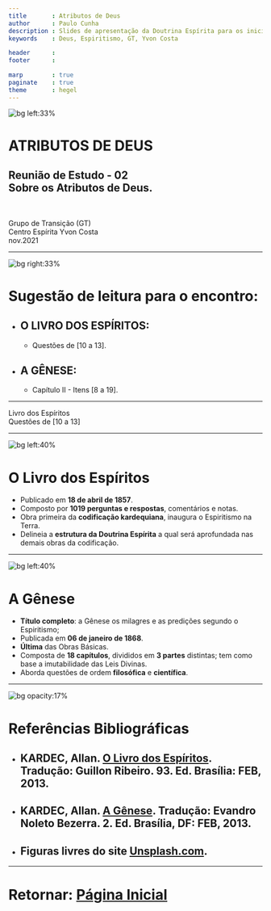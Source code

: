 ```yaml
---
title       : Atributos de Deus
author      : Paulo Cunha
description : Slides de apresentação da Doutrina Espírita para os iniciantes do estudo no Grupo de Transição do C. E. Yvon Costa.
keywords    : Deus, Espiritismo, GT, Yvon Costa

header      : 
footer      : 

marp        : true
paginate    : true
theme       : hegel
---
```



<!-- 
_paginate: false 
_footer: " "
-->

![bg left:33%](https://images.unsplash.com/photo-1601328109397-1a97942036af?ixid=MnwxMjA3fDB8MHxwaG90by1wYWdlfHx8fGVufDB8fHx8&ixlib=rb-1.2.1&auto=format&fit=crop&w=687&q=80)

# ATRIBUTOS DE DEUS

## **Reunião de Estudo - 02** <br>  Sobre os Atributos de Deus.

<br>

<div class="right">

Grupo de Transição (GT) <br> Centro Espírita Yvon Costa <br> nov.2021

</div>

---
<!-- 
[ ]------------------- [ SLIDE ] ---------------------[ ] 
-->
![bg right:33%](https://images.unsplash.com/photo-1544640808-32ca72ac7f37?ixlib=rb-1.2.1&ixid=MnwxMjA3fDB8MHxwaG90by1wYWdlfHx8fGVufDB8fHx8&auto=format&fit=crop&w=435&q=80)

# Sugestão de leitura para o encontro:

- ## O LIVRO DOS ESPÍRITOS: 
  - Questões de [10 a 13].
- ## A GÊNESE: 
  - Capítulo II - Itens [8 a 19].

---

<!-- 
############################### [ SECTION ] #################################### 
-->

<!-- 
_backgroundColor: orange
_color: black
_paginate: false
-->

<div class="transition">

Livro dos Espíritos <br> Questões de [10 a 13]

</div>

---

<!-- 
############################### [ SECTION ] #################################### 
-->

![bg left:40% ](https://www.febpublisher.com/wp-content/uploads/2014/10/o-livro-dos-espiritos-noleto-1.jpg)

# O Livro dos Espíritos

-  Publicado em **18 de abril de 1857**.
-  Composto por **1019 perguntas e respostas**, comentários e notas.
-  Obra primeira da **codificação kardequiana**, inaugura o Espiritismo na Terra.
-  Delineia a **estrutura da Doutrina Espírita** a qual será aprofundada nas demais obras da codificação.

---

<!-- 
############################### [ SECTION ] #################################### 
-->
<!-- 
_footer: ""
-->


![bg left:40% ](https://www.febpublisher.com/wp-content/uploads/2020/04/a-genese-noleto-510x622.jpg)

# A Gênese

- **Título completo**: a Gênese os milagres e as predições segundo o Espiritismo;
-  Publicada em **06 de janeiro de 1868**.
-  **Última** das Obras Básicas.
-  Composta de **18 capítulos**, divididos em **3 partes** distintas; tem como base a imutabilidade das Leis Divinas.
- Aborda questões de ordem **filosófica** e **científica**.

---


<!-- 
_backgroundColor: rgba(228, 154, 17, 0.945);
_color: white
_paginate: false
footer: "" 
-->
![bg opacity:17%](https://images.unsplash.com/photo-1524995997946-a1c2e315a42f?ixlib=rb-1.2.1&ixid=MnwxMjA3fDB8MHxwaG90by1wYWdlfHx8fGVufDB8fHx8&auto=format&fit=crop&w=870&q=80)

# Referências Bibliográficas

- ## KARDEC, Allan. [O Livro dos Espíritos](https://www.febnet.org.br/wp-content/uploads/2014/05/Livro-dos-Espiritos.pdf). Tradução: Guillon Ribeiro. 93. Ed. Brasília: FEB, 2013. 
- ## KARDEC, Allan. [A Gênese](https://www.febnet.org.br/wp-content/uploads/2012/07/A-genese_Noleto.pdf). Tradução: Evandro Noleto Bezerra. 2. Ed. Brasília, DF: FEB, 2013.
- ## Figuras livres do site [Unsplash.com](https://unsplash.com/).

---

<div class="center">

# Retornar: [Página Inicial](https://cunhapaulo.github.io/gt/)

</div>